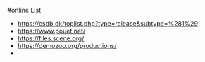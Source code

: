 #online 
List
- https://csdb.dk/toplist.php?type=release&subtype=%281%29
- https://www.pouet.net/
- https://files.scene.org/
- https://demozoo.org/productions/
- 